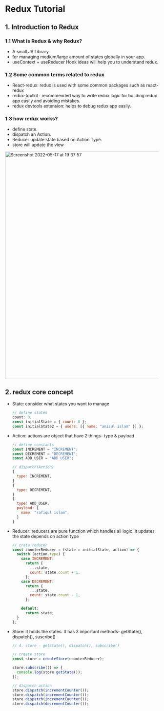 # Redux Tutorial

## 1. Introduction to Redux

### 1.1 What is Redux & why Redux?

- A small JS Library
- for managing medium/large amount of states globally
  in your app.
- useContext + useReducer Hook ideas will help you to understand redux.

### 1.2 Some common terms related to redux

- React-redux: redux is used with some common packages such as react-redux
- redux-toolkit : recommended way to write redux logic for building redux app easily and avoiding mistakes.
- redux devtools extension: helps to debug redux app easily.

### 1.3 how redux works?

- define state.
- dispatch an Action.
- Reducer update state based on Action Type.
- store will update the view

<img width="745" alt="Screenshot 2022-05-17 at 19 37 57" src="https://user-images.githubusercontent.com/28184926/168863620-b2ffa708-8c0b-4b90-b81d-45212248b055.png">

## 2. redux core concept

- State: consider what states you want to manage

  ```js
  // define states
  count: 0;
  const initialState = { count: 0 };
  const initialState2 = { users: [{ name: "anisul islam" }] };
  ```

- Action: actions are object that have 2 things- type & payload

  ```js
  // define constants
  const INCREMENT = "INCREMENT";
  const DECREMENT = "DECREMENT";
  const ADD_USER = "ADD_USER";

  // dispatch(Action)
  {
    type: INCREMENT,
  }
  {
    type: DECREMENT,
  }
  {
    type: ADD_USER,
    payload: {
      name: "rafiqul islam",
    }
  }
  ```

- Reducer: reducers are pure function which handles all logic. it updates the state depends on action type

  ```js
  // crate reducer
  const counterReducer = (state = initialState, action) => {
    switch (action.type) {
      case INCREMENT:
        return {
          ...state,
          count: state.count + 1,
        };
      case DECREMENT:
        return {
          ...state,
          count: state.count - 1,
        };

      default:
        return state;
    }
  };
  ```

- Store: It holds the states. It has 3 important methods- getState(), dispatch(), suscribe()

  ```js
  // 4. store - getState(), dispatch(), subscribe()

  // create store
  const store = createStore(counterReducer);

  store.subscribe(() => {
    console.log(store.getState());
  });

  // dispatch action
  store.dispatch(incrementCounter());
  store.dispatch(incrementCounter());
  store.dispatch(incrementCounter());
  store.dispatch(decrementCounter());
  ```
